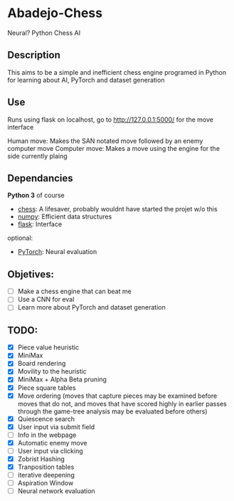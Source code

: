 # Abadejo-Chess
Neural? Python Chess AI

## Description

This aims to be a simple and inefficient chess engine programed in Python for learning about AI, PyTorch and dataset generation

## Use

Runs using flask on localhost, go to http://127.0.0.1:5000/ for the move interface

Human move: Makes the SAN notated move followed by an enemy computer move
Computer move: Makes a move using the engine for the side currently plaing


## Dependancies

**Python 3** of course

* [chess](https://pypi.org/project/python-chess/): A lifesaver, probably wouldnt have started the projet w/o this
* [numpy](https://pypi.org/project/numpy/): Efficient data structures
* [flask](https://pypi.org/project/Flask/): Interface
  
optional:
* [PyTorch](https://pypi.org/project/torch/): Neural evaluation

## Objetives:

- [ ] Make a chess engine that can beat me
- [ ] Use a CNN for eval
- [ ] Learn more about PyTorch and dataset generation

## TODO:

- [x] Piece value heuristic
- [x] MiniMax
- [x] Board rendering
- [x] Movility to the heuristic
- [x] MiniMax + Alpha Beta pruning
- [x] Piece square tables
- [x] Move ordering (moves that capture pieces may be examined before moves that do not, and moves that have scored highly in earlier passes through the game-tree analysis may be evaluated before others)
- [x] Quiescence search
- [x] User input via submit field
- [ ] Info in the webpage
- [x] Automatic enemy move
- [ ] User input via clicking
- [x] Zobrist Hashing
- [x] Tranposition tables
- [ ] iterative deepening
- [ ] Aspiration Window
- [ ] Neural network evaluation
